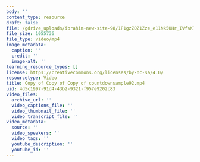 ```yaml
---
body: ''
content_type: resource
draft: false
file: /gdrive_uploads/ibrahim-new-site-98/1F1gzZQZ1Zze_e11Nk5UHr_IVfaKTm26v/copy-of-copy-of-copy-of-countdownsample92.mp4
file_size: 1055736
file_type: video/mp4
image_metadata:
  caption: ''
  credit: ''
  image-alt: ''
learning_resource_types: []
license: https://creativecommons.org/licenses/by-nc-sa/4.0/
resourcetype: Video
title: Copy of Copy of Copy of countdownsample92.mp4
uid: 4d5c1997-91d4-43b2-9321-f957e9202c83
video_files:
  archive_url: ''
  video_captions_file: ''
  video_thumbnail_file: ''
  video_transcript_file: ''
video_metadata:
  source: ''
  video_speakers: ''
  video_tags: ''
  youtube_description: ''
  youtube_id: ''
---
```

